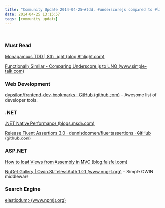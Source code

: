 ```yaml
---
title: "Community Update 2014-04-25–#tdd, #underscorejs compared to #linq, #webdev bookmarks, and more"
date: 2014-04-25 13:15:57
tags: [community update]
---
```


&nbsp;

### Must Read

[Monagamous TDD | 8th Light (blog.8thlight.com)](http://blog.8thlight.com/uncle-bob/2014/04/25/MonogamousTDD.html)

[Functionally Similar - Comparing Underscore.js to LINQ (www.simple-talk.com)](https://www.simple-talk.com/dotnet/asp.net/functionally-similar---comparing-underscore.js-to-linq/)

### Web Development

[dypsilon/frontend-dev-bookmarks · GitHub (github.com)](https://github.com/dypsilon/frontend-dev-bookmarks) – Awesome list of developer tools.

### .NET

[.NET Native Performance (blogs.msdn.com)](http://blogs.msdn.com/b/dotnet/archive/2014/04/24/dotnetnative-performance.aspx)

[Release Fluent Assertions 3.0 · dennisdoomen/fluentassertions · GitHub (github.com)](https://github.com/dennisdoomen/fluentassertions/releases/tag/v3.0)

### ASP.NET

[How to load Views from Assembly in MVC (blog.falafel.com)](http://blog.falafel.com/Blogs/saadkhan/saad-khan/2014/04/07/how-to-load-views-from-assembly-in-mvc)

[NuGet Gallery | Owin.StatelessAuth 1.0.1 (www.nuget.org)](https://www.nuget.org/packages/Owin.StatelessAuth/) – Simple OWIN middleware

### Search Engine

[elasticdump (www.npmjs.org)](https://www.npmjs.org/package/elasticdump)